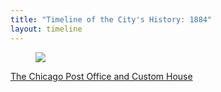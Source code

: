 ```yaml
---
title: "Timeline of the City's History: 1884"
layout: timeline
---
```


<article class="tile is-child box">
    <a href="/historical/timeline/1884/248" title="The Chicago Post Office and Custom House">
        <figure class="image is-128x128">
            <img src="/img/timeline/1884/small/248.jpg">
        </figure>
        <div class="content">
            <p>The Chicago Post Office and Custom House</p>
        </div>
    </a>
</article>